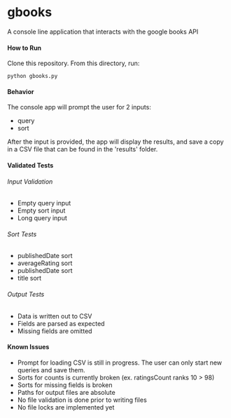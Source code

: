 # gbooks
A console line application that interacts with the google books API

#### How to Run

Clone this repository. From this directory, run:

`python gbooks.py`

#### Behavior

The console app will prompt the user for 2 inputs:
* query
* sort

After the input is provided, the app will display the results, and save a copy in a
CSV file that can be found in the 'results' folder.

#### Validated Tests

###### Input Validation
* Empty query input
* Empty sort input
* Long query input

###### Sort Tests
* publishedDate sort
* averageRating sort
* publishedDate sort
* title sort

###### Output Tests
* Data is written out to CSV
* Fields are parsed as expected
* Missing fields are omitted

#### Known Issues
* Prompt for loading CSV is still in progress. The user can only start new queries and save them.
* Sorts for counts is currently broken (ex. ratingsCount ranks 10 > 98)
* Sorts for missing fields is broken
* Paths for output files are absolute
* No file validation is done prior to writing files
* No file locks are implemented yet
